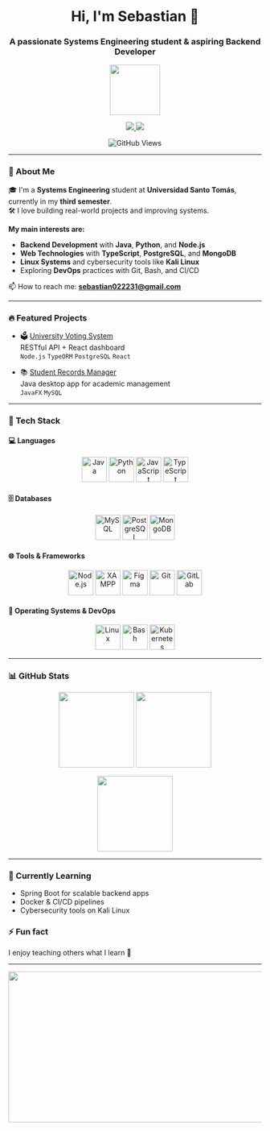<h1 align="center">Hi, I'm Sebastian 👋</h1>
<h3 align="center">A passionate Systems Engineering student & aspiring Backend Developer</h3>

<p align="center">
  <img src="https://media.giphy.com/media/v1.Y2lkPTc5MGI3NjExNWlzajNxbWFxc3oxbGh6enluZW50azJ4eGJ6dmlvZmk5NHNzZThzdSZlcD12MV9naWZzX3NlYXJjaCZjdD1n/HzPtbOKyBoBFsK4hyc/giphy.gif" width="100"/>
</p>

<p align="center">
  <a href="https://www.linkedin.com/in/sebastian-ba23722b8/">
    <img src="https://img.shields.io/badge/LinkedIn-blue?style=for-the-badge&logo=linkedin&logoColor=white"/>
  </a>
  <a href="https://www.youtube.com/@sebas6800">
    <img src="https://img.shields.io/badge/YouTube-red?style=for-the-badge&logo=youtube&logoColor=white"/>
  </a>
</p>

<p align="center">
  <img src="https://komarev.com/ghpvc/?username=sebas6800&color=blue" alt="GitHub Views"/>
</p>

---

### 🎯 About Me

🎓 I'm a **Systems Engineering** student at **Universidad Santo Tomás**, currently in my **third semester**.  
🛠 I love building real-world projects and improving systems.  

**My main interests are:**
- **Backend Development** with **Java**, **Python**, and **Node.js**
- **Web Technologies** with **TypeScript**, **PostgreSQL**, and **MongoDB**
- **Linux Systems** and cybersecurity tools like **Kali Linux**
- Exploring **DevOps** practices with Git, Bash, and CI/CD  

📫 How to reach me: **sebastian022231@gmail.com**

---

### 🔥 Featured Projects

- 🗳️ [University Voting System](https://github.com/sebas6800/university-voting)  
  RESTful API + React dashboard  
  `Node.js` `TypeORM` `PostgreSQL` `React`

- 📚 [Student Records Manager](https://github.com/sebas6800/student-records)  
  Java desktop app for academic management  
  `JavaFX` `MySQL`

---

### 🧰 Tech Stack

#### 💻 Languages
<p align="center">
  <img src="https://profilinator.rishav.dev/skills-assets/java-original-wordmark.svg" height="50" alt="Java"/>
  <img src="https://profilinator.rishav.dev/skills-assets/python-original.svg" height="50" alt="Python"/>
  <img src="https://profilinator.rishav.dev/skills-assets/javascript-original.svg" height="50" alt="JavaScript"/>
  <img src="https://profilinator.rishav.dev/skills-assets/typescript-original.svg" height="50" alt="TypeScript"/>
</p>

#### 🗄️ Databases
<p align="center">
  <img src="https://profilinator.rishav.dev/skills-assets/mysql-original-wordmark.svg" height="50" alt="MySQL"/>
  <img src="https://profilinator.rishav.dev/skills-assets/postgresql-original-wordmark.svg" height="50" alt="PostgreSQL"/>
  <img src="https://profilinator.rishav.dev/skills-assets/mongodb-original-wordmark.svg" height="50" alt="MongoDB"/>
</p>

#### 🌐 Tools & Frameworks
<p align="center">
  <img src="https://profilinator.rishav.dev/skills-assets/nodejs-original-wordmark.svg" height="50" alt="Node.js"/>
  <img src="https://profilinator.rishav.dev/skills-assets/xampp.png" height="50" alt="XAMPP"/>
  <img src="https://profilinator.rishav.dev/skills-assets/figma-icon.svg" height="50" alt="Figma"/>
  <img src="https://profilinator.rishav.dev/skills-assets/git-scm-icon.svg" height="50" alt="Git"/>
  <img src="https://profilinator.rishav.dev/skills-assets/gitlab.svg" height="50" alt="GitLab"/>
</p>

#### 🐧 Operating Systems & DevOps
<p align="center">
  <img src="https://profilinator.rishav.dev/skills-assets/linux-original.svg" height="50" alt="Linux"/>
  <img src="https://profilinator.rishav.dev/skills-assets/gnu_bash-icon.svg" height="50" alt="Bash"/>
  <img src="https://profilinator.rishav.dev/skills-assets/kubernetes-icon.svg" height="50" alt="Kubernetes"/>
</p>

---

### 📊 GitHub Stats

<p align="center">
  <img src="https://github-readme-stats.vercel.app/api?username=sebas6800&show_icons=true&theme=radical" height="150"/>
  <img src="https://github-readme-stats.vercel.app/api/top-langs/?username=sebas6800&layout=compact&theme=radical" height="150"/>
</p>

<p align="center">
  <img src="https://github-readme-streak-stats.herokuapp.com/?user=sebas6800&theme=radical" height="150"/>
</p>

---

### 🌱 Currently Learning
- Spring Boot for scalable backend apps  
- Docker & CI/CD pipelines  
- Cybersecurity tools on Kali Linux  

### ⚡ Fun fact
I enjoy teaching others what I learn 🚀  

---

<p align="center">
  <img src="https://media.giphy.com/media/dWesBcTLavkZuG35MI/giphy.gif" width="600" height="300"/>
</p>
